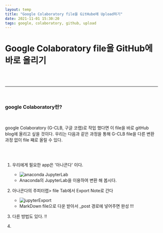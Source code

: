 ```yaml
---
layout: temp
title: "Google Colaboratory file을 GitHube에 Upload하기"
date: 2021-11-01 15:30:20
tags: google, colaboratory, github, upload
---
```



# Google Colaboratory file을 GitHub에  바로 올리기 

<br>
<br>
<hr>
<br>

### google Colaboratory란?  


<br>


google Colaboratory (G-CLB, 구글 코랩)로 작업 했다면 이 file을 바로 gitHub blog에 올리고 싶을 것이다. 
우리는 다음과 같은 과정을 통해 G-CLB file을 다른 변환 과정 없이 file 째로 올릴 수 있다. 


<br>
<br>


1. 우리에게 필요한 app은 '아나콘다' 이다.   <br>
    - ![anaconda JupyterLab](/imeges/anaconda.PNG)
    - Anaconda의 JupyterLab을 이용하여 변환 해 봅시다. 
2. 아나콘다의 주피터랩> file Tab에서 Export Note로 간다  <br>
   - ![jupyterExport](/imeges/jupyterExport.PNG)
   -  MarkDown file으로 다운 받아서 _post 경로에 넣어주면 완성 !!!

3. 다른 방법도 있다. !!
4. 
